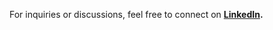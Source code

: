 For inquiries or discussions, feel free to connect on **[LinkedIn](https://www.linkedin.com/in/galihsamoeri).** 
